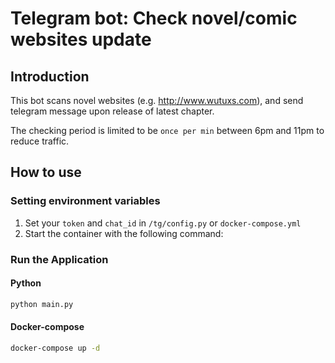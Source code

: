 # Telegram bot: Check novel/comic websites update

## Introduction

This bot scans novel websites (e.g. <http://www.wutuxs.com>), and send telegram message upon release of latest chapter.

The checking period is limited to be `once per min` between 6pm and 11pm to reduce traffic.

## How to use

### Setting environment variables

1. Set your `token` and `chat_id` in `/tg/config.py` or `docker-compose.yml`
2. Start the container with the following command:

### Run the Application

#### Python

```bash
python main.py
```

#### Docker-compose

```sh
docker-compose up -d
```
